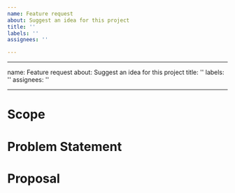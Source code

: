 ```yaml
---
name: Feature request
about: Suggest an idea for this project
title: ''
labels: ''
assignees: ''

---
```


---
name: Feature request
about: Suggest an idea for this project
title: ''
labels: ''
assignees: ''

---

# Scope
<!-- 実装する範囲を記載する -->

# Problem Statement
<!-- 解決したい課題を記載する -->

# Proposal
<!-- 解決する方法を記載する -->
